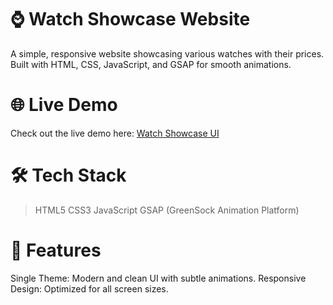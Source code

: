 # ⌚ Watch Showcase Website

A simple, responsive website showcasing various watches with their prices. Built with HTML, CSS, JavaScript, and GSAP for smooth animations.

# 🌐 Live Demo
Check out the live demo here:
<a href="[https://the-watches-animated-showcase.netlify.app/" target="_blank" rel="noopener noreferrer](https://mvaishnav56.github.io/The-Watches-Showcase/)">
    Watch Showcase UI
</a>

# 🛠️ Tech Stack
> HTML5
> CSS3
> JavaScript
> GSAP (GreenSock Animation Platform)
# 🎯 Features
Single Theme: Modern and clean UI with subtle animations.
Responsive Design: Optimized for all screen sizes.
